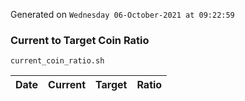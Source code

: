 Generated on `Wednesday 06-October-2021 at 09:22:59`

### Current to Target Coin Ratio
`current_coin_ratio.sh`

Date|Current|Target|Ratio
---|---|---|---
